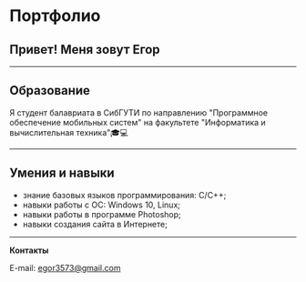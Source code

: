 # Портфолио

## Привет! Меня зовут Егор

***
## Образование

Я студент балавриата в СибГУТИ по направлению "Программное обеспечение мобильных систем" на факультете "Информатика и вычислительная техника"🎓💻

***
## Умения и навыки

- знание базовых языков программирования: С/C++;
- навыки работы с ОС: Windows 10, Linux;
- навыки работы в программе Photoshop;
- навыки создания  сайта в Интернете;

***

**Контакты**

E-mail: egor3573@gmail.com
